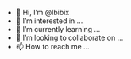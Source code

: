 - 👋 Hi, I’m @lbibix
- 👀 I’m interested in ...
- 🌱 I’m currently learning ...
- 💞️ I’m looking to collaborate on ...
- 📫 How to reach me ...

<!---
lbibix/lbibix is a ✨ special ✨ repository because its `README.md` (this file) appears on your GitHub profile.
You can click the Preview link to take a look at your changes.
--->
